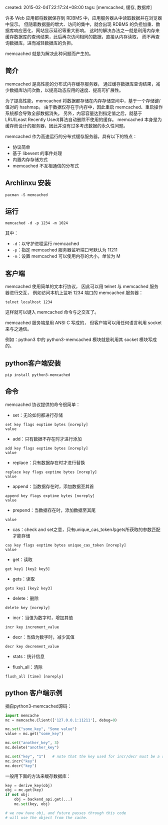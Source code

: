 created: 2015-02-04T22:17:24+08:00
tags: [memcached, 缓存, 数据库]

许多 Web 应用都将数据保存到 RDBMS 中，应用服务器从中读取数据并在浏览器中显示。
但随着数据量的增大、访问的集中，就会出现 RDBMS 的负担加重、数据库响应恶化、网站显示延迟等重大影响。
这时的解决办法之一就是利用内存来缓存数据库的查询结果，此后再次访问相同的数据，直接从内存读取，
而不再查询数据库，进而减轻数据库的负担。

memcached 就是为解决此种问题而产生的。


## 简介

memcached 是高性能的分布式内存缓存服务器，
通过缓存数据库查询结果，减少数据库访问次数，以提高动态应用的速度、提高可扩展性。

为了提高性能，memcached 将数据都存储在内存存储空间中，基于一个存储键/值对的 hashmap。
由于数据仅存在于内存中，因此重启 memcached、重启操作系统都会导致全部数据消失。
另外，内容容量达到指定值之后，就基于 LRU(Least Recently Used)算法自动删除不使用的缓存。
memcached 本身是为缓存而设计的服务器，因此并没有过多考虑数据的永久性问题。

memcached 作为高速运行的分布式缓存服务器，具有以下的特点：

* 协议简单
* 基于 libevent 的事件处理
* 内置内存存储方式
* memcached 不互相通信的分布式


## Archlinxu 安装

```
pacman -S memcached
```


## 运行

```
memcached -d -p 1234 -m 1024
```

其中：

* `-d`：以守护进程运行 memcached
* `-p`：指定 memcached 服务器监听端口号默认为 11211
* `-m`：设置 memcached 可以使用内存的大小，单位为 M


## 客户端

memcached 使用简单的文本行协议，
因此可以用 telnet 与 memcached 服务器进行交互，
例如访问本机上监听 1234 端口的 memcached 服务器：

```
telnet localhost 1234
```

这样就可以键入 memcached 命令与之交互了。

memcached 服务端是用 ANSI C 写成的，
但客户端可以用任何语言利用 socket 来与之通信。

例如：python3 中的 python3-memcached 模块就是利用其 socket 模块写成的。


## python客户端安装

```
pip install python3-memcached
```


## 命令

memcached 协议提供的命令很简单：

* set：无论如何都进行存储

```
set key flags exptime bytes [noreply]
value
```

* add：只有数据不存在时才进行添加

```
add key flags exptime bytes [noreply]
value
```

* replace：只有数据存在时才进行替换

```
replace key flags exptime bytes [noreply]
value
```

* append：当数据存在时，添加数据至其首

```
append key flags exptime bytes [noreply]
value
```

* prepend：当数据存在时，添加数据至其尾

```prepend key flags exptime bytes [noreply]
value
```

* cas：check and set之意，只有unique_cas_token与gets所获取的参数匹配才能存储

```
cas key flags exptime bytes unique_cas_token [noreply]
value
```

* get：读取

```
get key1 [key2 key3]
```

* gets：读取

```
gets key1 [key2 key3]
```

* delete：删除

```
delete key [noreply]
```

* incr：当值为数字时，增加其值

```
incr key increment_value
```

* decr：当值为数字时，减少其值

```
decr key decrement_value
```

* stats：统计信息

* flush_all：清除

```
flush_all [time] [noreply]
```

## python 客户端示例

摘自python3-memcached源码：

```python
import memcache
mc = memcache.Client(['127.0.0.1:11211'], debug=0)

mc.set("some_key", "Some value")
value = mc.get("some_key")

mc.set("another_key", 3)
mc.delete("another_key")

mc.set("key", "1")   # note that the key used for incr/decr must be a string.
mc.incr("key")
mc.decr("key")
```

一般用下面的方法来缓存数据库：

```python
key = derive_key(obj)
obj = mc.get(key)
if not obj:
    obj = backend_api.get(...)
    mc.set(key, obj)

# we now have obj, and future passes through this code
# will use the object from the cache.
```
